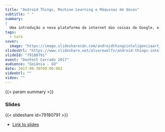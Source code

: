 ```yaml
---
title: "Android Things, Machine Learning e Máquinas de doces"
subtitle: " "
summary:
|
  Uma introdução a nova plataforma de internet das coisas do Google, o Android Things, e como fazer dispositivos mais inteligentes e poderosos com ela, aliado de ferramentas de Machine Learning. O objetivo é cobrir o básico de como começar com a plataforma, passar alguns conceitos de Machine Learning e apresentar alguns projetos que podem ser feito com isso. Em especial será mostrado um projeto de máquina de doces inteligente, que utiliza o poder do Android Things, aliado com APIs de Machine Learning do Google, como a Cloud Vision API e o Tensorflow, para reconhecer imagens e que dar aos usuários doces se eles mostrarem os objetos corretos para a máquina.
tags:
  - talk
cover:
  image: "https://image.slidesharecdn.com/androidthingsinteligenciaartificialemaquinasdedoces-androiddevconf-170826211031/95/android-things-inteligncia-artificial-e-mquinas-de-doces-android-dev-conference-2017-1-638.jpg?cb=1503781834"
slidesUrl: "https://www.slideshare.net/alvarowolfx/android-things-inteligncia-artificial-e-mquinas-de-doces-android-dev-conference-2017"
slideId: "79180791"
event: "DevFest Cerrado 2017"
audience: "Goiânia - GO"
date: 2017-09-30T00:00:00Z
videoUrl: ""
video: ""
---
```


<!-- truncate -->

{{< param summary >}}
### Slides
{{< slideshare id=79180791 >}}

- [Link to slides](https://www.slideshare.net/alvarowolfx/android-things-inteligncia-artificial-e-mquinas-de-doces-android-dev-conference-2017)

